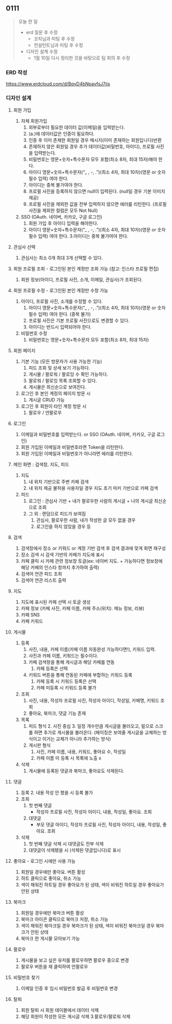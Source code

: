 ## 0111
> 오늘 한 일
> - erd 질문 후 수정
>   - 코치님과 미팅 후 수정
>   - 컨설턴트님과 미팅 후 수정
> - 디자인 설계 수정 
>   - 1월 10일 다시 정리한 것을 바탕으로 팀 회의 후 수정

### ERD 작성 
https://www.erdcloud.com/d/BqyD4bNpayfsJ7ijs

### 디자인 설계 

1. 회원 가입
    1. 자체 회원가입
        1. 외부로부터 필요한 데이터 값(이메일)을 입력받는다.
        2. (a.)에 데이터값은 인증이 필요하다. 
        3. 인증 후 이미 존재한 회원일 경우 메시지(이미 존재하는 회원입니다)반환
        4. 존재하지 않은 회원일 경우 추가 데이터값(비밀번호, 아이디), 프로필 사진을 입력받는다.
        5. 비밀번호는 영문+숫자+특수문자 모두 포함(최소 8자, 최대 15자)해야 한다.
        6. 아이디 영문+숫자+특수문자(“_ , -, .”)(최소 4자, 최대 10자)(영문 or 숫자 필수 입력) 여야 한다.
        7. 아이디는 중복 불가여야 한다.
        8. 프로필 사진을 등록하지 않으면 null이 입력된다. (null일 경우 기본 이미지 제공)
        9. 프로필 사진을 제외한 값을 전부 입력하지 않으면 에러를 리턴한다. (프로필 사진을 제외한 컬럼은 모두 Not Null)
    2. SSO (OAuth. 네이버, 카카오, 구글 로그인)
        1. 회원 가입 후 아이디 입력을 해야한다.
        2. 아이디 영문+숫자+특수문자(“_ , -, .”)(최소 4자, 최대 10자)(영문 or 숫자 필수 입력) 여야 한다.
        3.아이디는 중복 불가여야 한다.

2. 관심사 선택
    1. 관심사는 최소 0개 최대 3개 선택할 수 있다.

3. 회원 프로필 조회 - 로그인된 본인 계정만 조회 가능 (참고: 인스타 프로필 편집)
    1. 회원 정보(아이디, 프로필 사진, 소개, 이메일, 관심사)가 조회된다.

4. 회원 프로필 수정 - 로그인된 본인 계정만 수정 가능
    1. 아이디, 프로필 사진, 소개를 수정할 수 있다.
        1. 아이디 영문+숫자+특수문자(“_ , -, .”)(최소 4자, 최대 10자)(영문 or 숫자 필수 입력) 여야 한다. (중복 불가)
        2. 프로필 사진은 기본 프로필 사진으로도 변경할 수 있다.
        3. 아이디는 반드시 입력되어야 한다.
    2. 비밀번호 수정
        1. 비밀번호는 영문+숫자+특수문자 모두 포함(최소 8자, 최대 15자)

5. 회원 페이지
    1. 기본 기능 (모든 방문자가 사용 가능한 기능)
        1. 피드 조회 및 상세 보기 가능하다.
        2. 게시물 / 팔로워 / 팔로잉 수 확인 가능하다.
        3. 팔로워 / 팔로잉 목록 조회할 수 있다.
        4. 게시물은 최신순으로 보여진다.
    2. 로그인 후 본인 계정의 페이지 방문 시
        1. 게시글 CRUD 가능
    3. 로그인 후 회원이 타인 계정 방문 시
        1. 팔로우 / 언팔로우

6. 로그인
    1. 이메일과 비밀번호를 입력받는다. or SSO (OAuth. 네이버, 카카오, 구글 로그인)
    2. 회원 가입된 이메일과 비밀번호라면 Token을 리턴한다.
    3. 회원 가입된 이메일과 비밀번호가 아니라면 에러를 리턴한다.

7. 메인 화면 : 검색창, 지도, 피드
    1. 지도
        1. 내 위치 기반으로 주변 카페 검색
        2. 내 위치 제공 불허용 사용자일 경우 지도 초기 마커 기반으로 카페 검색
    2. 피드
        1. 로그인 : 관심사 기반 + 내가 팔로우한 사람의 게시글 + 나의 게시글 최신순으로 조회
        2. 그 외 : 랜덤으로 피드가 보여짐
            1. 관심사, 팔로우한 사람, 내가 작성한 글 모두 없을 경우
            2. 로그인을 하지 않았을 경우 등

8. 검색
    1. 검색창에서 장소 or 키워드 or 계정 기반 검색 후 검색 결과에 맞게 화면 재구성
    2. 장소 검색 시 검색 기반의 카페가 지도에 표시
    3. 카페 클릭 시 카페 관련 정보창 토글(ex: 네이버 지도. + 가능하다면 정보창에 해당 카페의 인스타 창까지 추가하여 출력)
    4. 검색어 연관 피드 조회
    5. 검색어 연관 리스트 출력

9. 지도
    1. 지도에 표시된 카페 선택 시 토글 생성
    2. 카페 정보 (카페 사진, 카페 이름, 카페 주소(위치). 메뉴 정보, 리뷰)
    3. 카페 SNS
    4. 카페 키워드

10. 게시물
    1. 등록
        1. 사진, 내용, 카페 이름(카페 이름 자동완성 가능하다면!), 키워드 입력.
        2. 사진과 카페 이름, 키워드는 필수이다.
        3. 카페 검색창을 통해 게시글과 해당 카페를 연동
            1. 카페 등록은 선택
        4. 키워드 버튼을 통해 연동된 카페에 부합하는 키워드 등록 
            1. 카페 등록 시 키워드 등록은 선택
            1. 카페 미등록 시 키워드 등록 불가
    2. 조회
        1. 사진, 내용, 작성자 프로필 사진, 작성자 아이디, 작성일, 카페명, 키워드 조회
        2. 좋아요, 북마크, 댓글 기능 존재
    3. 목록 
        1. 피드 형식
            2. 사진 중심
            3. 일정 개수만큼 게시글을 불러오고, 밑으로 스크롤 하면 추가로 게시물을 불러온다. (페이징은 보여줄 게시글을 교체하는 방식이고 이거는 교체가 아니라 추가하는 방식)
        2. 게시판 형식
            1. 사진, 카페 이름, 내용, 키워드, 좋아요 수, 작성일
            2. 카페 이름 미 등록 시 목록에 노출 x
    4. 삭제
        1. 게시물에 등록된 댓글과 북마크, 좋아요도 삭제된다.

11. 댓글
    1. 등록
        2. 내용 작성 안 했을 시 등록 불가
    2. 조회
        1. 첫 번째 댓글
            - 작성자 프로필 사진, 작성자 아이디, 내용, 작성일, 좋아요. 조회
        2. 대댓글
            - 부모 댓글 아이디, 작성자 프로필 사진, 작성자 아이디, 내용, 작성일, 좋아요. 조회
    3. 삭제
        1. 첫 번째 댓글 삭제 시 대댓글도 전부 삭제
        2. 대댓글이 삭제됐을 시 (삭제된 댓글입니다)로 표시

12. 좋아요 - 로그인 시에만 사용 가능
    1. 회원일 경우에만 좋아요. 버튼 활성
    2. 하트 클릭으로 좋아요, 취소 가능
    3. 색이 채워진 하트일 경우 좋아요가 된 상태, 색이 비워진 하트일 경우 좋아요가 안된 상태

13. 북마크
    1. 회원일 경우에만 북마크 버튼 활성
    2. 북마크 아이콘 클릭으로 북마크 저장, 취소 가능
    3. 색이 채워진 북마크일 경우 북마크가 된 상태, 색이 비워진 북마크일 경우 북마크가 안된 상태
    4. 북마크 한 게시물 모아보기 가능

14. 팔로우
    1. 게시물을 보고 싶은 유저를 팔로우하면 팔로우 중으로 변경
    2. 팔로우 버튼을 재 클릭하여 언팔로우

15. 비밀번호 찾기
    1. 이메일 인증 후 임시 비밀번호 발급 후 비밀번호 변경

16. 탈퇴
    1. 회원 탈퇴 시 회원 테이블에서 데이터 삭제
    2. 해당 회원이 작성한 모든 게시글 삭제
    3.팔로우/팔로워 삭제


